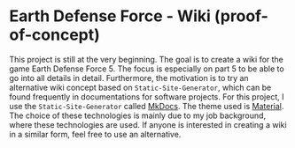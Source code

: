 # Earth Defense Force - Wiki (proof-of-concept)

This project is still at the very beginning. The goal is to create a wiki for the game Earth Defense Force 5. The focus is especially on part 5 to be able to go into all details in detail. Furthermore, the motivation is to try an alternative wiki concept based on `Static-Site-Generator`, which can be found frequently in documentations for software projects.
For this project, I use the `Static-Site-Generator` called [MkDocs](https://www.mkdocs.org/). The theme used is [Material](https://squidfunk.github.io/mkdocs-material/). The choice of these technologies is mainly due to my job background, where these technologies are used. If anyone is interested in creating a wiki in a similar form, feel free to use an alternative.